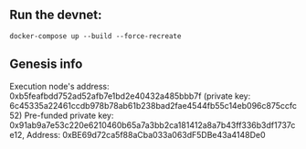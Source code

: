 ## Run the devnet:
`docker-compose up --build --force-recreate`

## Genesis info
Execution node's address: 0xb5feafbdd752ad52afb7e1bd2e40432a485bbb7f (private key: 6c45335a22461ccdb978b78ab61b238bad2fae4544fb55c14eb096c875ccfc52)
Pre-funded private key: 0x91ab9a7e53c220e6210460b65a7a3bb2ca181412a8a7b43ff336b3df1737ce12, Address: 0xBE69d72ca5f88aCba033a063dF5DBe43a4148De0
